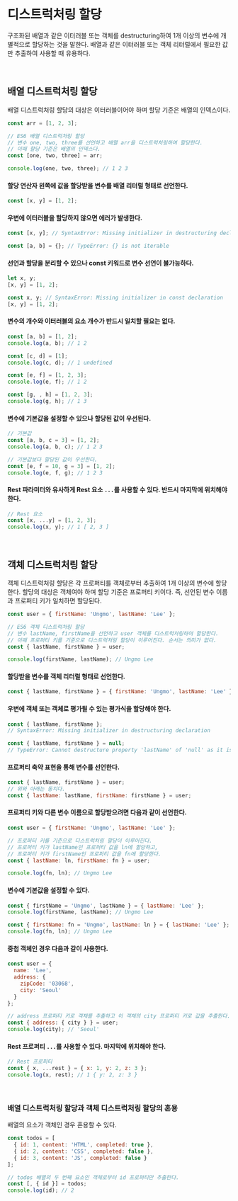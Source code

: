 # 디스트럭처링 할당
구조화된 배열과 같은 이터러블 또는 객체를 destructuring하여 1개 이상의 변수에 개별적으로 할당하는 것을 말한다. 배열과 같은 이터러블 또는 객체 리터럴에서 필요한 값만 추출하여 사용할 때 유용하다.

<br/>

## 배열 디스트럭처링 할당
배열 디스트럭처링 할당의 대상은 이터러블이어야 하며 할당 기준은 배열의 인덱스이다. 
```js
const arr = [1, 2, 3];

// ES6 배열 디스트럭처링 할당
// 변수 one, two, three를 선언하고 배열 arr을 디스트럭처링하여 할당한다.
// 이때 할당 기준은 배열의 인덱스다.
const [one, two, three] = arr;

console.log(one, two, three); // 1 2 3
```

#### 할당 연산자 왼쪽에 값을 할당받을 변수를 배열 리터럴 형태로 선언한다. 
```js
const [x, y] = [1, 2];
```
#### 우변에 이터러블을 할당하지 않으면 에러가 발생한다.
```js
const [x, y]; // SyntaxError: Missing initializer in destructuring declaration

const [a, b] = {}; // TypeError: {} is not iterable
```
#### 선언과 할당을 분리할 수 있으나 const 키워드로 변수 선언이 불가능하다.
```js
let x, y;
[x, y] = [1, 2];

const x, y; // SyntaxError: Missing initializer in const declaration
[x, y] = [1, 2];
```
#### 변수의 개수와 이터러블의 요소 개수가 반드시 일치할 필요는 없다.
```js
const [a, b] = [1, 2];
console.log(a, b); // 1 2

const [c, d] = [1];
console.log(c, d); // 1 undefined

const [e, f] = [1, 2, 3];
console.log(e, f); // 1 2

const [g, , h] = [1, 2, 3];
console.log(g, h); // 1 3
```
#### 변수에 기본값을 설정할 수 있으나 할당된 값이 우선된다.
```js
// 기본값
const [a, b, c = 3] = [1, 2];
console.log(a, b, c); // 1 2 3

// 기본값보다 할당된 값이 우선한다.
const [e, f = 10, g = 3] = [1, 2];
console.log(e, f, g); // 1 2 3
```
#### Rest 파라미터와 유사하게 Rest 요소 `...`를 사용할 수 있다. 반드시 마지막에 위치해야 한다.
```js
// Rest 요소
const [x, ...y] = [1, 2, 3];
console.log(x, y); // 1 [ 2, 3 ]
```

<br/>

## 객체 디스트럭처링 할당
객체 디스트럭처링 할당은 각 프로퍼티를 객체로부터 추출하여 1개 이상의 변수에 할당한다. 할당의 대상은 객체여야 하며 할당 기준은 프로퍼티 키이다. 즉, 선언된 변수 이름과 프로퍼티 키가 일치하면 할당된다.
```js
const user = { firstName: 'Ungmo', lastName: 'Lee' };

// ES6 객체 디스트럭처링 할당
// 변수 lastName, firstName을 선언하고 user 객체를 디스트럭처링하여 할당한다.
// 이때 프로퍼티 키를 기준으로 디스트럭처링 할당이 이루어진다. 순서는 의미가 없다.
const { lastName, firstName } = user;

console.log(firstName, lastName); // Ungmo Lee
```

#### 할당받을 변수를 객체 리터럴 형태로 선언한다.
```js
const { lastName, firstName } = { firstName: 'Ungmo', lastName: 'Lee' };
```
#### 우변에 객체 또는 객체로 평가될 수 있는 평가식을 할당해야 한다.
```js
const { lastName, firstName };
// SyntaxError: Missing initializer in destructuring declaration

const { lastName, firstName } = null;
// TypeError: Cannot destructure property 'lastName' of 'null' as it is null.
```
#### 프로퍼티 축약 표현을 통해 변수를 선언한다.
```js
const { lastName, firstName } = user;
// 위와 아래는 동치다.
const { lastName: lastName, firstName: firstName } = user;
```
#### 프로퍼티 키와 다른 변수 이름으로 할당받으려면 다음과 같이 선언한다.
```js
const user = { firstName: 'Ungmo', lastName: 'Lee' };

// 프로퍼티 키를 기준으로 디스트럭처링 할당이 이루어진다.
// 프로퍼티 키가 lastName인 프로퍼티 값을 ln에 할당하고,
// 프로퍼티 키가 firstName인 프로퍼티 값을 fn에 할당한다.
const { lastName: ln, firstName: fn } = user;

console.log(fn, ln); // Ungmo Lee
```
#### 변수에 기본값을 설정할 수 있다.
```js
const { firstName = 'Ungmo', lastName } = { lastName: 'Lee' };
console.log(firstName, lastName); // Ungmo Lee

const { firstName: fn = 'Ungmo', lastName: ln } = { lastName: 'Lee' };
console.log(fn, ln); // Ungmo Lee
```
#### 중첩 객체인 경우 다음과 같이 사용한다.
```js
const user = {
  name: 'Lee',
  address: {
    zipCode: '03068',
    city: 'Seoul'
  }
};

// address 프로퍼티 키로 객체를 추출하고 이 객체의 city 프로퍼티 키로 값을 추출한다.
const { address: { city } } = user;
console.log(city); // 'Seoul'
```
#### Rest 프로퍼티 `...`를 사용할 수 있다. 마지막에 위치해야 한다.
```js
// Rest 프로퍼티
const { x, ...rest } = { x: 1, y: 2, z: 3 };
console.log(x, rest); // 1 { y: 2, z: 3 }
```

<br/>

### 배열 디스트럭처링 할당과 객체 디스트럭처링 할당의 혼용
배열의 요소가 객체인 경우 혼용할 수 있다.
```js
const todos = [
  { id: 1, content: 'HTML', completed: true },
  { id: 2, content: 'CSS', completed: false },
  { id: 3, content: 'JS', completed: false }
];

// todos 배열의 두 번째 요소인 객체로부터 id 프로퍼티만 추출한다.
const [, { id }] = todos;
console.log(id); // 2
```
